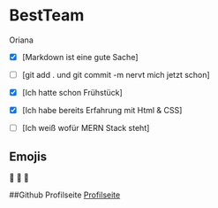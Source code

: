 # BestTeam

Oriana

- [x] [Markdown ist eine gute Sache]
- [ ] [git add . und git commit -m nervt mich jetzt schon]
- [x] [Ich hatte schon Frühstück]
- [x] [Ich habe bereits Erfahrung mit Html & CSS]
- [ ] [Ich weiß wofür MERN Stack steht]


## Emojis
:metal: :massage: :speak_no_evil:

##Github Profilseite
[Profilseite](https://github.com/Orianaqh)


